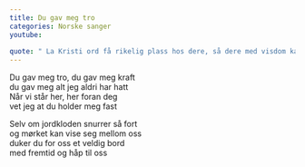 ```yaml
---
title: Du gav meg tro
categories: Norske sanger
youtube: 
 
quote: " La Kristi ord få rikelig plass hos dere, så dere med visdom kan lære og rettlede hverandre, med salmer, hymner og åndelige sanger; syng for Gud av et takknemlig hjerte. Kol. 3:16"
---
```


Du gav meg tro, du gav meg kraft  
du gav meg alt jeg aldri har hatt  
Når vi står her, her foran deg  
vet jeg at du holder meg fast

Selv om jordkloden snurrer så fort  
og mørket kan vise seg mellom oss  
duker du for oss et veldig bord  
med fremtid og håp til oss
